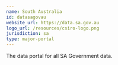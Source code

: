 ```yaml
---
name: South Australia
id: datasagovau
website_url: https://data.sa.gov.au
logo_url: /resources/csiro-logo.png
jurisdiction: sa
type: major-portal
---
```


The data portal for all SA Government data.
